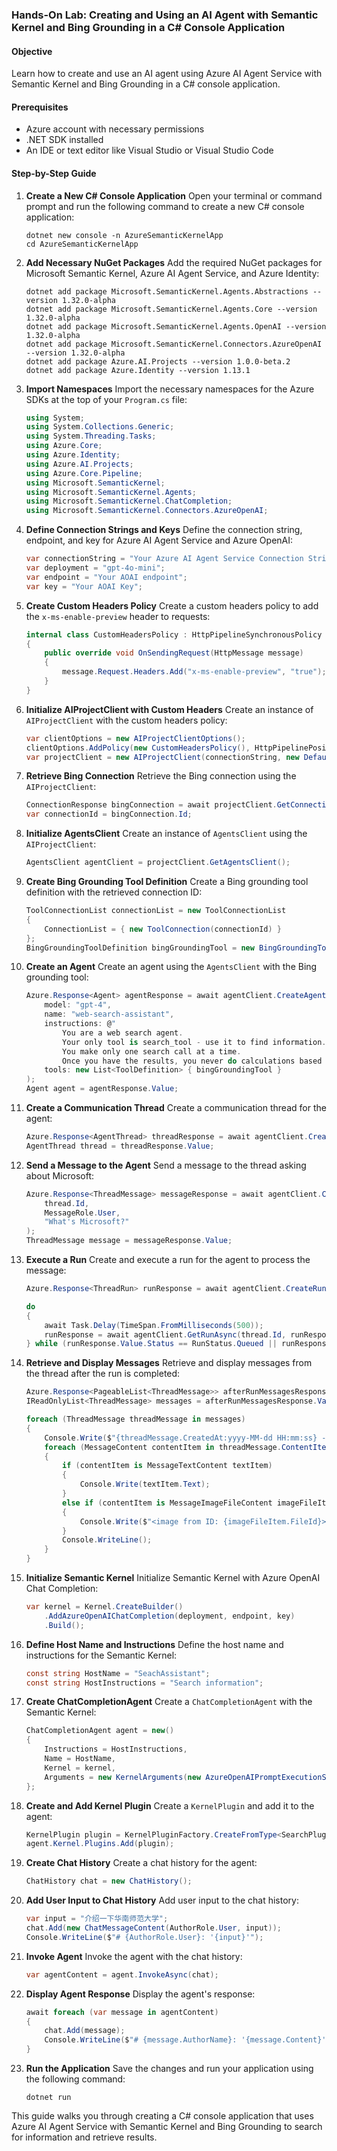### Hands-On Lab: Creating and Using an AI Agent with Semantic Kernel and Bing Grounding in a C# Console Application

#### Objective
Learn how to create and use an AI agent using Azure AI Agent Service with Semantic Kernel and Bing Grounding in a C# console application.

#### Prerequisites
- Azure account with necessary permissions
- .NET SDK installed
- An IDE or text editor like Visual Studio or Visual Studio Code

#### Step-by-Step Guide

1. **Create a New C# Console Application**
   Open your terminal or command prompt and run the following command to create a new C# console application:
   ```
   dotnet new console -n AzureSemanticKernelApp
   cd AzureSemanticKernelApp
   ```

2. **Add Necessary NuGet Packages**
   Add the required NuGet packages for Microsoft Semantic Kernel, Azure AI Agent Service, and Azure Identity:
   ```
   dotnet add package Microsoft.SemanticKernel.Agents.Abstractions --version 1.32.0-alpha
   dotnet add package Microsoft.SemanticKernel.Agents.Core --version 1.32.0-alpha
   dotnet add package Microsoft.SemanticKernel.Agents.OpenAI --version 1.32.0-alpha
   dotnet add package Microsoft.SemanticKernel.Connectors.AzureOpenAI --version 1.32.0-alpha
   dotnet add package Azure.AI.Projects --version 1.0.0-beta.2
   dotnet add package Azure.Identity --version 1.13.1
   ```

3. **Import Namespaces**
   Import the necessary namespaces for the Azure SDKs at the top of your `Program.cs` file:
   ```csharp
   using System;
   using System.Collections.Generic;
   using System.Threading.Tasks;
   using Azure.Core;
   using Azure.Identity;
   using Azure.AI.Projects;
   using Azure.Core.Pipeline;
   using Microsoft.SemanticKernel;
   using Microsoft.SemanticKernel.Agents;
   using Microsoft.SemanticKernel.ChatCompletion;
   using Microsoft.SemanticKernel.Connectors.AzureOpenAI;
   ```

4. **Define Connection Strings and Keys**
   Define the connection string, endpoint, and key for Azure AI Agent Service and Azure OpenAI:
   ```csharp
   var connectionString = "Your Azure AI Agent Service Connection String";
   var deployment = "gpt-4o-mini";
   var endpoint = "Your AOAI endpoint";
   var key = "Your AOAI Key";
   ```

5. **Create Custom Headers Policy**
   Create a custom headers policy to add the `x-ms-enable-preview` header to requests:
   ```csharp
   internal class CustomHeadersPolicy : HttpPipelineSynchronousPolicy
   {
       public override void OnSendingRequest(HttpMessage message)
       {
           message.Request.Headers.Add("x-ms-enable-preview", "true");
       }
   }
   ```

6. **Initialize AIProjectClient with Custom Headers**
   Create an instance of `AIProjectClient` with the custom headers policy:
   ```csharp
   var clientOptions = new AIProjectClientOptions();
   clientOptions.AddPolicy(new CustomHeadersPolicy(), HttpPipelinePosition.PerCall);
   var projectClient = new AIProjectClient(connectionString, new DefaultAzureCredential(), clientOptions);
   ```

7. **Retrieve Bing Connection**
   Retrieve the Bing connection using the `AIProjectClient`:
   ```csharp
   ConnectionResponse bingConnection = await projectClient.GetConnectionsClient().GetConnectionAsync("kinfey-bing-search");
   var connectionId = bingConnection.Id;
   ```

8. **Initialize AgentsClient**
   Create an instance of `AgentsClient` using the `AIProjectClient`:
   ```csharp
   AgentsClient agentClient = projectClient.GetAgentsClient();
   ```

9. **Create Bing Grounding Tool Definition**
   Create a Bing grounding tool definition with the retrieved connection ID:
   ```csharp
   ToolConnectionList connectionList = new ToolConnectionList
   {
       ConnectionList = { new ToolConnection(connectionId) }
   };
   BingGroundingToolDefinition bingGroundingTool = new BingGroundingToolDefinition(connectionList);
   ```

10. **Create an Agent**
    Create an agent using the `AgentsClient` with the Bing grounding tool:
    ```csharp
    Azure.Response<Agent> agentResponse = await agentClient.CreateAgentAsync(
        model: "gpt-4",
        name: "web-search-assistant",
        instructions: @"
            You are a web search agent.
            Your only tool is search_tool - use it to find information.
            You make only one search call at a time.
            Once you have the results, you never do calculations based on them.",
        tools: new List<ToolDefinition> { bingGroundingTool }
    );
    Agent agent = agentResponse.Value;
    ```

11. **Create a Communication Thread**
    Create a communication thread for the agent:
    ```csharp
    Azure.Response<AgentThread> threadResponse = await agentClient.CreateThreadAsync();
    AgentThread thread = threadResponse.Value;
    ```

12. **Send a Message to the Agent**
    Send a message to the thread asking about Microsoft:
    ```csharp
    Azure.Response<ThreadMessage> messageResponse = await agentClient.CreateMessageAsync(
        thread.Id,
        MessageRole.User,
        "What's Microsoft?"
    );
    ThreadMessage message = messageResponse.Value;
    ```

13. **Execute a Run**
    Create and execute a run for the agent to process the message:
    ```csharp
    Azure.Response<ThreadRun> runResponse = await agentClient.CreateRunAsync(thread, agent);

    do
    {
        await Task.Delay(TimeSpan.FromMilliseconds(500));
        runResponse = await agentClient.GetRunAsync(thread.Id, runResponse.Value.Id);
    } while (runResponse.Value.Status == RunStatus.Queued || runResponse.Value.Status == RunStatus.InProgress);
    ```

14. **Retrieve and Display Messages**
    Retrieve and display messages from the thread after the run is completed:
    ```csharp
    Azure.Response<PageableList<ThreadMessage>> afterRunMessagesResponse = await agentClient.GetMessagesAsync(thread.Id);
    IReadOnlyList<ThreadMessage> messages = afterRunMessagesResponse.Value.Data;

    foreach (ThreadMessage threadMessage in messages)
    {
        Console.Write($"{threadMessage.CreatedAt:yyyy-MM-dd HH:mm:ss} - {threadMessage.Role,10}: ");
        foreach (MessageContent contentItem in threadMessage.ContentItems)
        {
            if (contentItem is MessageTextContent textItem)
            {
                Console.Write(textItem.Text);
            }
            else if (contentItem is MessageImageFileContent imageFileItem)
            {
                Console.Write($"<image from ID: {imageFileItem.FileId}>");
            }
            Console.WriteLine();
        }
    }
    ```

15. **Initialize Semantic Kernel**
    Initialize Semantic Kernel with Azure OpenAI Chat Completion:
    ```csharp
    var kernel = Kernel.CreateBuilder()
        .AddAzureOpenAIChatCompletion(deployment, endpoint, key)
        .Build();
    ```

16. **Define Host Name and Instructions**
    Define the host name and instructions for the Semantic Kernel:
    ```csharp
    const string HostName = "SeachAssistant";
    const string HostInstructions = "Search information";
    ```

17. **Create ChatCompletionAgent**
    Create a `ChatCompletionAgent` with the Semantic Kernel:
    ```csharp
    ChatCompletionAgent agent = new()
    {
        Instructions = HostInstructions,
        Name = HostName,
        Kernel = kernel,
        Arguments = new KernelArguments(new AzureOpenAIPromptExecutionSettings() { FunctionChoiceBehavior = FunctionChoiceBehavior.Auto() }),
    };
    ```

18. **Create and Add Kernel Plugin**
    Create a `KernelPlugin` and add it to the agent:
    ```csharp
    KernelPlugin plugin = KernelPluginFactory.CreateFromType<SearchPlugin>();
    agent.Kernel.Plugins.Add(plugin);
    ```

19. **Create Chat History**
    Create a chat history for the agent:
    ```csharp
    ChatHistory chat = new ChatHistory();
    ```

20. **Add User Input to Chat History**
    Add user input to the chat history:
    ```csharp
    var input = "介绍一下华南师范大学";
    chat.Add(new ChatMessageContent(AuthorRole.User, input));
    Console.WriteLine($"# {AuthorRole.User}: '{input}'");
    ```

21. **Invoke Agent**
    Invoke the agent with the chat history:
    ```csharp
    var agentContent = agent.InvokeAsync(chat);
    ```

22. **Display Agent Response**
    Display the agent's response:
    ```csharp
    await foreach (var message in agentContent)
    {
        chat.Add(message);
        Console.WriteLine($"# {message.AuthorName}: '{message.Content}'");
    }
    ```

23. **Run the Application**
    Save the changes and run your application using the following command:
    ```
    dotnet run
    ```

This guide walks you through creating a C# console application that uses Azure AI Agent Service with Semantic Kernel and Bing Grounding to search for information and retrieve results.